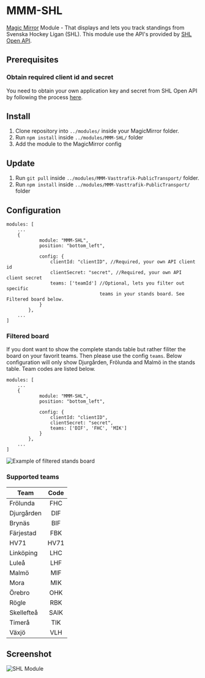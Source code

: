 # MMM-SHL
[Magic Mirror](https://magicmirror.builders/) Module - That displays and lets you track standings from Svenska Hockey Ligan (SHL). This module use the API's provided by [SHL Open API](http://doc.openapi.shl.se/).

## Prerequisites
### Obtain required client id and secret
You need to obtain your own application key and secret from SHL Open API by following the process [here](http://doc.openapi.shl.se/).

## Install
1. Clone repository into ``../modules/`` inside your MagicMirror folder.
2. Run ``npm install`` inside ``../modules/MMM-SHL/`` folder
3. Add the module to the MagicMirror config

## Update
1. Run ``git pull`` inside ``../modules/MMM-Vasttrafik-PublicTransport/`` folder.
2. Run ``npm install`` inside ``../modules/MMM-Vasttrafik-PublicTransport/`` folder

## Configuration
```
modules: [
    ...
    {
            module: "MMM-SHL",
            position: "bottom_left",

            config: {
                clientId: "clientID", //Required, your own API client id
                clientSecret: "secret", //Required, your own API client secret
                teams: ['teamId'] //Optional, lets you filter out specific 
                                  teams in your stands board. See Filtered board below.
            }
        },
    ...
]
```
### Filtered board
If you dont want to show the complete stands table but rather filiter the board on your favorit teams. Then please use the config ```teams```. Below configuration will only show Djurgården, Frölunda and Malmö in the stands table. Team codes are listed below. 

```
modules: [
    ...
    {
            module: "MMM-SHL",
            position: "bottom_left",

            config: {
                clientId: "clientID", 
                clientSecret: "secret", 
                teams: ['DIF', 'FHC', 'MIK'] 
            }
        },
    ...
]
```

![Example of filtered stands board](https://github.com/bureus/MMM-SHL/blob/master/docs/teamsFilter.PNG)

### Supported teams
| Team        | Code           
| ------------- |:-------------:| 
| Frölunda      | FHC | 
| Djurgården      | DIF      |
| Brynäs | BIF      |
| Färjestad | FBK      |
| HV71 | HV71      |
| Linköping | LHC      |
| Luleå | LHF      |
| Malmö | MIF      |
| Mora | MIK      |
| Örebro | OHK      |
| Rögle | RBK      |
| Skellefteå | SAIK      |
| Timerå | TIK      |
| Växjö | VLH      |


## Screenshot

![SHL Module](https://github.com/bureus/MMM-SHL/blob/master/docs/screenshot.PNG)

